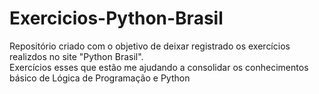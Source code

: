 # Exercicios-Python-Brasil
Repositório criado com o objetivo de deixar registrado os exercícios realizdos no site "Python Brasil". <br>
Exercícios esses que estão me ajudando a consolidar os conhecimentos básico de Lógica de Programação e Python
